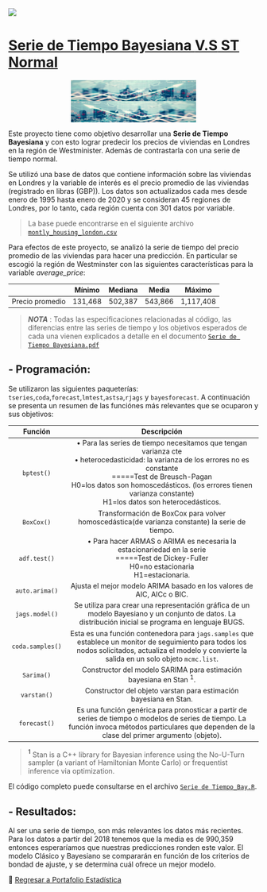  <a href="https://www.linkedin.com/in/melissamirandap/">
 <img src="https://img.shields.io/badge/Linked-in-blue">

# [Serie de Tiempo Bayesiana   **V.S**   ST Normal](https://github.com/MMiranda777/Estadistica/tree/main/Bayesiana)
<img src="Media/bay1.png" width="50%" style="display: block; margin: auto;" /><img src="Media/bay2.png" width="50%" style="display: block; margin: auto;" />

Este proyecto tiene como objetivo desarrollar una **Serie de Tiempo Bayesiana** y con esto lograr predecir los precios de viviendas en Londres en la región de Westminister. Además de contrastarla con una serie de tiempo normal.

Se utilizó una base de datos que contiene información sobre las viviendas en Londres y la variable de interés es el precio promedio de las viviendas (registrado en libras (GBP)). Los datos son actualizados cada mes desde enero de 1995 hasta enero de 2020 y se consideran 45 regiones de Londres, por lo tanto, cada región cuenta con 301 datos por variable.

> La base puede encontrarse en el siguiente archivo [`montly_housing_london.csv`](https://github.com/MMiranda777/Estadistica/blob/main/Bayesiana/housing_in_london_monthly_variables.csv)

Para efectos de este proyecto, se analizó la serie de tiempo del precio promedio de las viviendas para hacer una predicción. En particular se escogió la región de Westminster con las siguientes características para la variable _average_price_:

|                 |  Mínimo | Mediana |  Media  |   Máximo  |
|:---------------:|:-------:|:-------:|:-------:|:---------:|
| Precio promedio | 131,468 | 502,387 | 543,866 | 1,117,408 |

> _**NOTA**_ : Todas las especificaciones relacionadas al código, las diferencias entre las series de tiempo y los objetivos esperados de cada una vienen explicados a detalle en el documento [`Serie de Tiempo Bayesiana.pdf`](https://github.com/MMiranda777/Estadistica/blob/main/Bayesiana/Serie%20de%20Tiempo%20Bayesiana.pdf)

## - Programación:
Se utilizaron las siguientes paqueterías: `tseries`,`coda`,`forecast`,`lmtest`,`astsa`,`rjags` y `bayesforecast`.
A continuación se presenta un resumen de las funciónes más relevantes que se ocuparon y sus objetivos:

|      Función     |       Descripción                                                    |
|:----------------:|:--------------------------------------------------------------------:|
|    `bptest()`    |• Para las series de tiempo necesitamos que tengan varianza cte <br> • heterocedasticidad: la varianza de los errores no es constante <br> =====Test de Breusch-Pagan <br> H0=los datos son homoscedásticos. (los errores tienen varianza constante) <br> H1=los datos son heterocedásticos.|
|    `BoxCox()`    |Transformación de BoxCox para volver homoscedástica(de varianza constante) la serie de tiempo.|
|   `adf.test()`   |• Para hacer ARMAS o ARIMA es necesaria la estacionariedad en la serie <br> =====Test de Dickey-Fuller <br> H0=no estacionaria <br> H1=estacionaria.|
|  `auto.arima()`  |Ajusta el mejor modelo ARIMA basado en los valores de AIC,  AICc o BIC.|
|  `jags.model()`  |Se utiliza para crear una representación gráfica de un modelo Bayesiano y un conjunto de datos. La distribución inicial se programa en lenguaje BUGS.|
| `coda.samples()` |Esta es una función contenedora para `jags.samples` que establece un monitor de seguimiento para todos los nodos solicitados, actualiza el modelo y convierte la salida en un solo objeto `mcmc.list`.|
|    `Sarima()`   |Constructor del modelo SARIMA para estimación bayesiana en Stan <sup>1</sup>.|
|   `varstan()`   |Constructor del objeto varstan para estimación bayesiana en Stan.|
|   `forecast()`  |Es una función genérica para pronosticar a partir de series de tiempo o modelos de series de tiempo. La función invoca métodos particulares que dependen de la clase del primer argumento (objeto).|
> **<sup>1</sup>** Stan is a C++ library for Bayesian inference using the No-U-Turn sampler (a variant of Hamiltonian Monte Carlo) or frequentist inference via optimization.

El código completo puede consultarse en el archivo [`Serie de Tiempo_Bay.R`](https://github.com/MMiranda777/Estadistica/blob/main/Bayesiana/Serie%20de%20Tiempo_Bay.r).

## - Resultados:
Al ser una serie de tiempo, son más relevantes los datos más recientes. Para los datos a partir del 2018 tenemos que la media es de 990,359 entonces esperaríamos que nuestras predicciones ronden este valor. El modelo Clásico y Bayesiano se compararán en función de los criterios de bondad de ajuste, y se determina cuál ofrece un mejor modelo.






:blue_book: [Regresar a Portafolio Estadística](https://github.com/MMiranda777/Estadistica)
